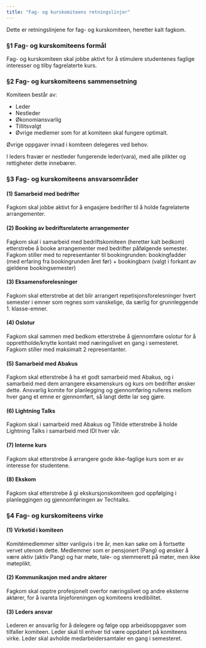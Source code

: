 ```yaml
---
title: "Fag- og kurskomiteens retningslinjer"
---
```


Dette er retningslinjene for fag- og kurskomiteen, heretter kalt fagkom.

### §1 Fag- og kurskomiteens formål

Fag- og kurskomiteen skal jobbe aktivt for å stimulere studentenes faglige interesser og tilby fagrelaterte kurs.

### §2 Fag- og kurskomiteens sammensetning

Komiteen består av:  
- Leder  
- Nestleder
- Økonomiansvarlig   
- Tillitsvalgt
- Øvrige medlemer som for at komiteen skal fungere optimalt.  

Øvrige oppgaver innad i komiteen delegeres ved behov. 

I leders fravær er nestleder fungerende leder(vara), med alle plikter og rettigheter dette innebærer.

### §3 Fag- og kurskomiteens ansvarsområder

#### (1) Samarbeid med bedrifter 
Fagkom skal jobbe aktivt for å engasjere bedrifter til å holde fagrelaterte arrangementer.

#### (2) Booking av bedriftsrelaterte arrangementer
Fagkom skal i samarbeid med bedriftskomiteen (heretter kalt bedkom) etterstrebe å booke arrangementer med bedrifter påfølgende semester. Fagkom stiller med to representanter til bookingrunden: bookingfadder (med erfaring fra bookingrunden året før) + bookingbarn (valgt i forkant av gjeldene bookingsemester)

#### (3) Eksamensforelesninger
Fagkom skal etterstrebe at det blir arrangert repetisjonsforelesninger hvert semester i emner som regnes som vanskelige, da særlig for grunnleggende 1. klasse-emner. 

#### (4) Oslotur

Fagkom skal sammen med bedkom etterstrebe å gjennomføre oslotur for å opprettholde/knytte kontakt med næringslivet en gang i semesteret. Fagkom stiller med maksimalt 2 representanter.

#### (5) Samarbeid med Abakus

Fagkom skal etterstrebe å ha et godt samarbeid med Abakus, og i samarbeid med dem arrangere eksamenskurs og kurs om bedrifter ønsker dette. Ansvarlig komite for planlegging og gjennomføring rulleres mellom hver gang et emne er gjennomført, så langt dette lar seg gjøre.

#### (6) Lightning Talks

Fagkom skal i samarbeid med Abakus og Tihlde etterstrebe å holde Lightning Talks i samarbeid med IDI hver vår.

#### (7) Interne kurs

Fagkom skal etterstrebe å arrangere gode ikke-faglige kurs som er av interesse for studentene.  

#### (8) Ekskom  

Fagkom skal etterstrebe å gi ekskursjonskomiteen god oppfølging i planleggingen og gjennomføringen av Techtalks.

### §4 Fag- og kurskomiteens virke

#### (1) Virketid i komiteen
Komitémedlemmer sitter vanligvis i tre år, men kan søke om å fortsette vervet utenom dette. Medlemmer som er pensjonert (Pang) og ønsker å være aktiv (aktiv Pang)  og  har møte, tale- og stemmerett på møter, men ikke møteplikt. 

#### (2) Kommunikasjon med andre aktører
Fagkom skal opptre profesjonelt overfor næringslivet og andre eksterne aktører, for å ivareta linjeforeningen og komiteens kredibilitet.

#### (3) Leders ansvar
Lederen er ansvarlig for å delegere og følge opp arbeidsoppgaver som tilfaller komiteen. Leder skal til enhver tid være oppdatert på komiteens virke. Leder skal avholde medarbeidersamtaler en gang i semesteret.